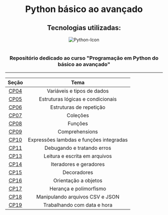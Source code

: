 <div align="center">
  <h1>Python básico ao avançado</h1>
  <h2>Tecnologias utilizadas: </h2>
  <img src="https://img.shields.io/badge/python-3670A0?style=for-the-badge&logo=python&logoColor=ffdd54" alt="Python-Icon" >
  <br><br>
  <h3>Repositório dedicado ao curso "Programação em Python do básico ao avançado"</h3>
  <hr>
  
  Seção|                  Tema                  |
  :--: | :------------------------------------: |
  [CP04](https://github.com/zMaffezzoli/Curso-Python/tree/main/CP04) | Variáveis e tipos de dados |
  [CP05](https://github.com/zMaffezzoli/Curso-Python/tree/main/CP05) | Estruturas lógicas e condicionais | 
  [CP06](https://github.com/zMaffezzoli/Curso-Python/tree/main/CP06) | Estruturas de repetição | 
  [CP07](https://github.com/zMaffezzoli/Curso-Python/tree/main/CP07) | Coleções |
  [CP08](https://github.com/zMaffezzoli/Curso-Python/tree/main/CP08) | Funções |
  [CP09](https://github.com/zMaffezzoli/Curso-Python/tree/main/CP09) | Comprehensions |
  [CP10](https://github.com/zMaffezzoli/Curso-Python/tree/main/CP10) | Expressões lambdas e funções integradas |
  [CP11](https://github.com/zMaffezzoli/Curso-Python/tree/main/CP11) | Debugando e tratando erros |
  [CP13](https://github.com/zMaffezzoli/Curso-Python/tree/main/CP13) | Leitura e escrita em arquivos |
  [CP14](https://github.com/zMaffezzoli/Curso-Python/tree/main/CP14) | Iteradores e geradores |
  [CP15](https://github.com/zMaffezzoli/Curso-Python/tree/main/CP15) | Decoradores |
  [CP16](https://github.com/zMaffezzoli/Curso-Python/tree/main/CP16) | Orientação a objetos |
  [CP17](https://github.com/zMaffezzoli/Curso-Python/tree/main/CP17) | Herança e polimorfismo |
  [CP18](https://github.com/zMaffezzoli/Curso-Python/tree/main/CP18) | Manipulando arquivos CSV e JSON |
  [CP19](https://github.com/zMaffezzoli/Curso-Python/tree/main/CP19) | Trabalhando com data e hora |
</div>
